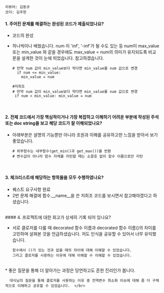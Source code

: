 ```리뷰어: 김동규```  
```코더: 김주현```
</br>  
#### 1. 주어진 문제를 해결하는 완성된 코드가 제출되었나요?  

* 코드의 완성  
* 하나씩이나 배웠습니다. num 이 'inf', '-inf'가 될 수도 있는 등 num이 max_value 또는 min_value 와 같을 경우에도 max_value = num의 의미가 유지되도록 비교문을 설계한 것이 눈에 띄었습니다. 참고하겠습니다.
  
      # 만약 num 값이 min_value보다 작다면 min_value를 num 값으로 변경
        if num <= min_value:
          min_value = num
      
      #저희조  
      # 만약 num 값이 min_value보다 작다면 min_value를 num 값으로 변경
       if num < min_value: min_value = num

</br>  

#### 2. 전체 코드에서 가장 핵심적이거나 가장 복잡하고 이해하기 어려운 부분에 작성된 주석 또는 doc string을 보고 해당 코드가 잘 이해되었나요?
* 아래부분은 설명의 기능뿐만 아니라 조원과 이해를 공유하고한 느낌을 받아서 보기 좋았습니다.
  
      # 외부함수는 내부함수(get_min()과 get_max())를 반환  
      # 변수값이 아니라 함수 자체를 리턴할 때는 소괄호 없이 함수 이름으로만 리턴  
</br>  

#### 3. 체크리스트에 해당하는 항목들을 모두 수행하였나요?  

* 퀘스트 요구사항 완료  
* 2번 문제 해결에 함수.\__name\__을 쓴 저희조 코드를 보시면서 참고해야겠다고 하셨습니다.  

</br>  
#### 4. 프로젝트에 대한 회고가 상세히 기록 되어 있나요?  

* 서로 클로저를 다룰 때 decorated 함수 이름과 decorated 함수 이름()의 차이를 고민하며 살펴본 것을 언급하셨습니다. 저도 인식을 공유할 수 있어서 너무 유익했습니다.
   
      함수에서 ()가 있는 것과 없을 때의 차이에 대해 이해할 수 있었습니다.  
      그리고 클로저를 사용하는 이유에 대해 이해할 수 이해할 수 있었습니다.  
</br>  
* 좋은 질문을 통해 더 알아가는 과정은 당연하고도 흔한 진리인가 봅니다.

      대식님의 질문을 통해 클로저를 사용하는 이유 중 전역변수 최소화 이슈에 대해 좀 더 구체적으로 이해하고 공유할 수 있었습니다.  </br>
